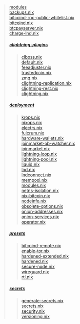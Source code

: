 
> [modules](.)		  
>[backups.nix](backups.nix)		  
>[bitcoind-rpc-public-whitelist.nix](bitcoind-rpc-public-whitelist.nix)		  
>[bitcoind.nix](bitcoind.nix)	  
>[btcpayserver.nix](btcpayserver.nix)	  
>[charge-lnd.nix](charge-lnd.nix)		  
>##### [clightning-plugins](clightning-plugins)		  
>>[clboss.nix](clightning-plugins/clboss.nix)		    
>>[default.nix](clightning-plugins/default.nix)		  
>>[feeadjuster.nix](clightning-plugins/feeadjuster.nix)	  
>>[trustedcoin.nix](clightning-plugins/trustedcoin.nix)	  
>>[zmq.nix](clightning-plugins/zmq.nix)		  
>>[clightning-replication.nix](clightning-replication.nix)		  
>[clightning-rest.nix](clightning-rest.nix)	  
>[clightning.nix](clightning.nix)		  
>##### [deployment](deployment)		  
>>[krops.nix](deployment/krops.nix)		  
>>[nixops.nix](deployment/nixops.nix)	  
>[electrs.nix](electrs.nix)		  
>[fulcrum.nix](fulcrum.nix)		  
>[hardware-wallets.nix](hardware-wallets.nix)		  
>[joinmarket-ob-watcher.nix](joinmarket-ob-watcher.nix)		  
>[joinmarket.nix](joinmarket.nix)		  
>[lightning-loop.nix](lightning-loop.nix)		  
>[lightning-pool.nix](lightning-pool.nix)		  
>[liquid.nix](liquid.nix)		  
>[lnd.nix](lnd.nix)		  
>[lndconnect.nix](lndconnect.nix)		  
>[mempool.nix](mempool.nix)		  
>[modules.nix](modules.nix)		  
>[netns-isolation.nix](netns-isolation.nix)	  
>[nix-bitcoin.nix](nix-bitcoin.nix)	  
>[nodeinfo.nix](nodeinfo.nix)	  
>[obsolete-options.nix](obsolete-options.nix)	  	  
>[onion-addresses.nix](onion-addresses.nix)		    
>[onion-services.nix](onion-services.nix)		  
>[operator.nix](operator.nix)	  
>##### [presets](presets)		    
>>[bitcoind-remote.nix](presets/bitcoind-remote.nix)    
>>[enable-tor.nix](presets/enable-tor.nix)        
>>[hardened-extended.nix](presets/hardened-extended.nix)	  
>>[hardened.nix](presets/hardened.nix)		  
>>[secure-node.nix](presets/secure-node.nix	)	  
>>[wireguard.nix](presets/wireguard.nix)		  
>[rtl.nix](rtl.nix)		  
>##### [secrets](secrets)		  
>>[generate-secrets.nix](secrets/generate-secrets.nix)		  
>>[secrets.nix](secrets/secrets.nix)		    
>[security.nix](security.nix)	  
>[versioning.nix](versioning.nix)		  
